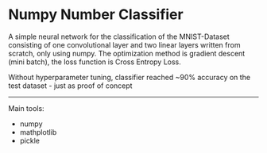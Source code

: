 # Numpy Number Classifier
A simple neural network for the classification of the MNIST-Dataset consisting of one convolutional layer and 
two linear layers written from scratch, only using numpy. The optimization method is gradient descent 
(mini batch), the loss function is Cross Entropy Loss. 

Without hyperparameter tuning, classifier reached ~90% accuracy on the test dataset - just as proof of concept

---------------------------------------------------------------------------
Main tools:

+ numpy
+ mathplotlib
+ pickle